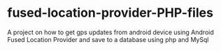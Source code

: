 # fused-location-provider-PHP-files
A project on how to get gps updates from android device using Android Fused Location Provider and save to a database using php and MySql
